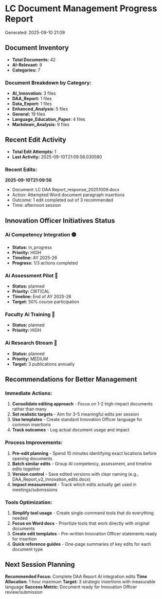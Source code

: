 # LC Document Management Progress Report
Generated: 2025-09-10 21:09

## Document Inventory
- **Total Documents:** 42
- **AI-Relevant:** 9
- **Categories:** 7

### Document Breakdown by Category:
- **AI_Innovation:** 3 files
- **DAA_Report:** 1 files
- **Data_Export:** 1 files
- **Enhanced_Analysis:** 5 files
- **General:** 19 files
- **Language_Education_Paper:** 4 files
- **Markdown_Analysis:** 9 files

## Recent Edit Activity
- **Total Edit Attempts:** 1
- **Last Activity:** 2025-09-10T21:09:56.030580

### Recent Edits:

**2025-09-10T21:09:56**
- Document: LC DAA Report_response_20251009.docx
- Action: Attempted Word document paragraph insertions
- Outcome: 1 edit completed out of 3 recommended
- Time: afternoon session

## Innovation Officer Initiatives Status

### Ai Competency Integration 🟡
- **Status:** in_progress
- **Priority:** HIGH
- **Timeline:** AY 2025-26
- **Progress:** 1/3 actions completed
### Ai Assessment Pilot 🔴
- **Status:** planned
- **Priority:** CRITICAL
- **Timeline:** End of AY 2025-26
- **Target:** 50% course participation
### Faculty Ai Training 🔴
- **Status:** planned
- **Priority:** HIGH
### Ai Research Stream 🔴
- **Status:** planned
- **Priority:** MEDIUM
- **Target:** 3 publications annually

## Recommendations for Better Management

### Immediate Actions:
1. **Consolidate editing approach** - Focus on 1-2 high-impact documents rather than many
2. **Set realistic targets** - Aim for 3-5 meaningful edits per session
3. **Use templates** - Create standard Innovation Officer language for common insertions
4. **Track outcomes** - Log actual document usage and impact

### Process Improvements:
1. **Pre-edit planning** - Spend 10 minutes identifying exact locations before opening documents
2. **Batch similar edits** - Group AI competency, assessment, and timeline edits together
3. **Version control** - Save edited versions with clear naming (e.g., DAA_Report_v2_Innovation_edits.docx)
4. **Impact measurement** - Track which edits actually get used in meetings/submissions

### Tools Optimization:
1. **Simplify tool usage** - Create single-command tools that do everything needed
2. **Focus on Word docs** - Prioritize tools that work directly with original documents
3. **Create edit templates** - Pre-written Innovation Officer statements ready for insertion
4. **Quick reference guides** - One-page summaries of key edits for each document type

## Next Session Planning
**Recommended Focus:** Complete DAA Report AI integration edits
**Time Allocation:** 1 hour maximum
**Target:** 3 strategic insertions with measurable language
**Success Metric:** Document ready for Innovation Officer review/submission
